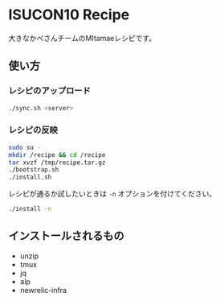 # ISUCON10 Recipe

大きなかべさんチームのMItamaeレシピです。

## 使い方

### レシピのアップロード

```sh
./sync.sh <server>
```

### レシピの反映

```sh
sudo su -
mkdir /recipe && cd /recipe
tar xvzf /tmp/recipe.tar.gz
./bootstrap.sh
./install.sh
```

レシピが通るか試したいときは `-n` オプションを付けてください。

```sh
./install -n
```

## インストールされるもの

- unzip
- tmux
- jq
- alp
- newrelic-infra

